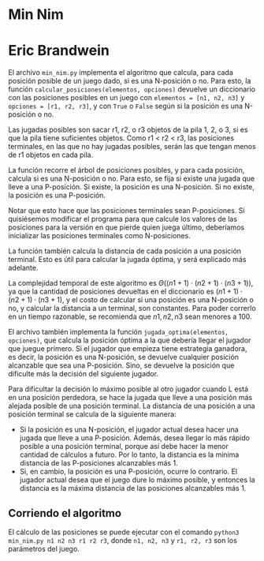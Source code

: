 # Min Nim 
# Eric Brandwein

El archivo `min_nim.py` implementa el algoritmo que calcula, para cada posición posible de un juego dado, si es una N-posición o no. Para esto, la función `calcular_posiciones(elementos, opciones)` devuelve un diccionario con las posiciones posibles en un juego con `elementos = [n1, n2, n3]` y `opciones = [r1, r2, r3]`, y con `True` o `False` según si la posición es una N-posición o no.

Las jugadas posibles son sacar r1, r2, o r3 objetos de la pila 1, 2, o 3, si es que la pila tiene suficientes objetos. Como r1 < r2 < r3, las posiciones terminales, en las que no hay jugadas posibles, serán las que tengan menos de r1 objetos en cada pila.

La función recorre el árbol de posiciones posibles, y para cada posición, calcula si es una N-posición o no. Para esto, se fija si existe una jugada que lleve a una P-posición. Si existe, la posición es una N-posición. Si no existe, la posición es una P-posición.

Notar que esto hace que las posiciones terminales sean P-posiciones. Si quisiésemos modificar el programa para que calcule los valores de las posiciones para la versión en que pierde quien juega último, deberíamos inicializar las posiciones terminales como N-posiciones.

La función también calcula la distancia de cada posición a una posición terminal. Esto es útil para calcular la jugada óptima, y será explicado más adelante.

La complejidad temporal de este algoritmo es $\Theta((n1+1)\cdot (n2+1) \cdot (n3+1))$, ya que la cantidad de posiciones devueltas en el diccionario es $(n1+1) \cdot (n2+1) \cdot (n3+1)$, y el costo de calcular si una posición es una N-posición o no, y calcular la distancia a un terminal, son constantes. Para poder correrlo en un tiempo razonable, se recomienda que $n1, n2, n3$ sean menores a 100.

El archivo también implementa la función `jugada_optima(elementos, opciones)`, que calcula la posición óptima a la que debería llegar el jugador que juegue primero. Si el jugador que empieza tiene estrategia ganadora, es decir, la posición es una N-posición, se devuelve cualquier posición alcanzable que sea una P-posición. Sino, se devuelve la posición que dificulte más la decisión del siguiente jugador.

Para dificultar la decisión lo máximo posible al otro jugador cuando L está en una posición perdedora, se hace la jugada que lleve a una posición más alejada posible de una posición terminal. La distancia de una posición a una posición terminal se calcula de la siguiente manera:

- Si la posición es una N-posición, el jugador actual desea hacer una jugada que lleve a una P-posición. Además, desea llegar lo más rápido posible a una posición terminal, porque así debe hacer la menor cantidad de cálculos a futuro. Por lo tanto, la distancia es la mínima distancia de las P-posiciones alcanzables más 1.
- Si, en cambio, la posición es una P-posición, ocurre lo contrario. El jugador actual desea que el juego dure lo máximo posible, y entonces la distancia es la máxima distancia de las posiciones alcanzables más 1.

## Corriendo el algoritmo
El cálculo de las posiciones se puede ejecutar con el comando `python3 min_nim.py n1 n2 n3 r1 r2 r3`, donde `n1, n2, n3` y `r1, r2, r3` son los parámetros del juego. 